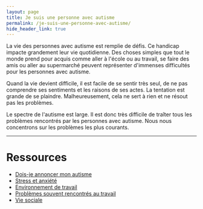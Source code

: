 ```yaml
---
layout: page
title: Je suis une personne avec autisme
permalink: /je-suis-une-personne-avec-autisme/
hide_header_link: true
---
```



La vie des personnes avec autisme est remplie de défis.
Ce handicap impacte grandement leur vie quotidienne.
Des choses simples que tout le monde prend pour acquis comme
aller à l'école ou au travail, se faire des amis ou aller au supermarché
peuvent représenter d'immenses difficultés pour les personnes avec autisme.


Quand la vie devient difficile,
il est facile de se sentir très seul, de ne pas comprendre ses sentiments et les raisons de ses actes.
La tentation est grande de se plaindre.
Malheureusement, cela ne sert à rien et ne résout pas les problèmes.


Le spectre de l'autisme est large. Il est donc très difficile de traîter tous les problèmes rencontrés par les personnes avec autisme.
Nous nous concentrons sur les problèmes les plus courants.

---

# Ressources

 - [Dois-je annoncer mon autisme](/je-suis-une-personne-avec-autisme/dois-je-annoncer-mon-autisme)
 - [Stress et anxiété](/je-suis-une-personne-avec-autisme/stress-et-anxiete)
 - [Environnement de travail](/je-suis-une-personne-avec-autisme/environnement-de-travail)
 - [Problèmes souvent rencontrés au travail](/je-suis-une-personne-avec-autisme/problemes-au-travail)
 - [Vie sociale](/je-suis-une-personne-avec-autisme/vie-sociale)
